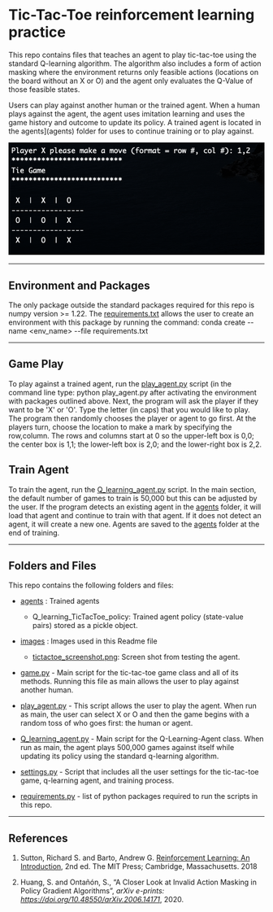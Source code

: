 # Tic-Tac-Toe reinforcement learning practice

This repo contains files that teaches an agent to play tic-tac-toe using the standard Q-learning algorithm. The algorithm also includes a form of action masking where the environment returns only feasible actions (locations on the board without an X or O) and the agent only evaluates the Q-Value of those feasible states.

Users can play against another human or the trained agent. When a human plays against the agent, the agent uses imitation learning and uses the game history and outcome to update its policy. A trained agent is located in the agents](agents) folder for uses to continue training or to play against. 

![tictactoe](/images/tictactoe_screenshot.png)

---

## Environment and Packages
The only package outside the standard packages required for this repo is numpy version >= 1.22. The [requirements.txt](requirements.txt) allows the user to create an environment with this package by running the command: conda create --name <env_name> --file requirements.txt

---

## Game Play
To play against a trained agent, run the [play_agent.py](play_agent.py) script (in the command line type: python play_agent.py after activating the environment with packages outlined above. Next, the program will ask the player if they want to be 'X' or 'O'. Type the letter (in caps) that you would like to play. The program then randomly chooses the player or agent to go first. At the players turn, choose the location to make a mark by specifying the row,column. The rows and columns start at 0 so the upper-left box is 0,0; the center box is 1,1; the lower-left box is 2,0; and the lower-right box is 2,2.

## Train Agent
To train the agent, run the [Q_learning_agent.py](Q_learning_agent.py) script. In the main section, the default number of games to train is 50,000 but this can be adjusted by the user. If the program detects an existing agent in the [agents](agents) folder, it will load that agent and continue to train with that agent. If it does not detect an agent, it will create a new one. Agents are saved to the [agents](agents) folder at the end of training.

---

## Folders and Files

This repo contains the following folders and files:

* [agents](agents) : Trained agents
   * Q_learning_TicTacToe_policy: Trained agent policy (state-value pairs) stored as a pickle object.

* [images](images) : Images used in this Readme file
   * [tictactoe_screenshot.png](tictactoe_screenshot.png): Screen shot from testing the agent.

* [game.py](game.py) - Main script for the tic-tac-toe game class and all of its methods. Running this file as main allows the user to play against another human.

* [play_agent.py](play_agent.py) - This script allows the user to play the agent. When run as main, the user can select X or O and then the game begins with a random toss of who goes first: the human or agent. 

* [Q_learning_agent.py](Q_learning_agent.py) - Main script for the Q-Learning-Agent class. When run as main, the agent plays 500,000 games against itself while updating its policy using the standard q-learning algorithm.

* [settings.py](settings.py) - Script that includes all the user settings for the tic-tac-toe game, q-learning agent, and training process.

* [requirements.py](requirements.py) - list of python packages required to run the scripts in this repo.

---
## References

1. Sutton, Richard S. and Barto, Andrew G. <ins>Reinforcement Learning: An Introduction</ins>, 2nd ed. The MIT Press; Cambridge, Massachusetts. 2018

2. Huang, S. and Ontañón, S., “A Closer Look at Invalid Action Masking in Policy Gradient Algorithms”, <i>arXiv e-prints: 
https://doi.org/10.48550/arXiv.2006.14171</i>, 2020.